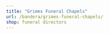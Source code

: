 ```yaml
---
title: "Grimes Funeral Chapels"
url: /bandera/grimes-funeral-chapels/
shop: funeral directors
---
```

